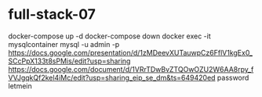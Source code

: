 # full-stack-07
docker-compose up -d
docker-compose down
docker exec -it mysqlcontainer mysql -u admin -p
https://docs.google.com/presentation/d/1zMDeevXUTauwpCz6FflV1kgEx0_SCcPpX133t8sPMis/edit?usp=sharing
https://docs.google.com/document/d/1VRrTDwBvZTQOwOZU2W6AA8rpy_fVVJgqkQf2kel4iMc/edit?usp=sharing_eip_se_dm&ts=649420ed
password letmein
